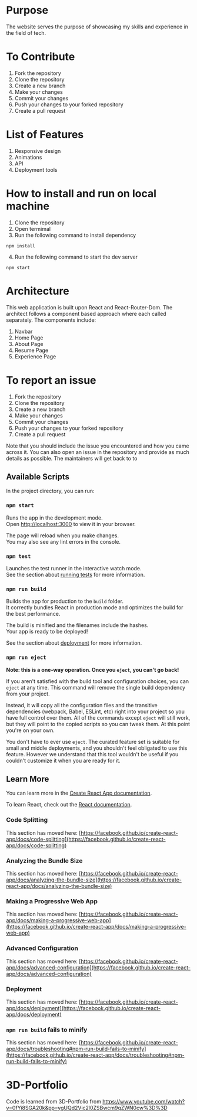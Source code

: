 # Purpose
The website serves the purpose of showcasing my skills and experience in the field of tech.

# To Contribute
1. Fork the repository
2. Clone the repository
3. Create a new branch
4. Make your changes
5. Commit your changes
6. Push your changes to your forked repository
7. Create a pull request

# List of Features
1. Responsive design
2. Animations
3. API
4. Deployment tools 

# How to install and run on local machine
1. Clone the repository
2. Open termimal 
3. Run the following command to install dependency
```
npm install
```

4. Run the following command to start the dev server

```
npm start
```

# Architecture
This web application is built upon React and React-Router-Dom. The architect follows a component based approach where each called separately. The components include:
1. Navbar
2. Home Page
3. About Page
4. Resume Page
5. Experience Page

# To report an issue
1. Fork the repository
2. Clone the repository
3. Create a new branch
4. Make your changes
5. Commit your changes
6. Push your changes to your forked repository
7. Create a pull request

Note that you should include the issue you encountered and how you came across it. You can also open an issue in the repository and provide as much details as possible. The maintainers will get back to to 

## Available Scripts

In the project directory, you can run:

### `npm start`

Runs the app in the development mode.\
Open [http://localhost:3000](http://localhost:3000) to view it in your browser.

The page will reload when you make changes.\
You may also see any lint errors in the console.

### `npm test`

Launches the test runner in the interactive watch mode.\
See the section about [running tests](https://facebook.github.io/create-react-app/docs/running-tests) for more information.

### `npm run build`

Builds the app for production to the `build` folder.\
It correctly bundles React in production mode and optimizes the build for the best performance.

The build is minified and the filenames include the hashes.\
Your app is ready to be deployed!

See the section about [deployment](https://facebook.github.io/create-react-app/docs/deployment) for more information.

### `npm run eject`

**Note: this is a one-way operation. Once you `eject`, you can't go back!**

If you aren't satisfied with the build tool and configuration choices, you can `eject` at any time. This command will remove the single build dependency from your project.

Instead, it will copy all the configuration files and the transitive dependencies (webpack, Babel, ESLint, etc) right into your project so you have full control over them. All of the commands except `eject` will still work, but they will point to the copied scripts so you can tweak them. At this point you're on your own.

You don't have to ever use `eject`. The curated feature set is suitable for small and middle deployments, and you shouldn't feel obligated to use this feature. However we understand that this tool wouldn't be useful if you couldn't customize it when you are ready for it.

## Learn More

You can learn more in the [Create React App documentation](https://facebook.github.io/create-react-app/docs/getting-started).

To learn React, check out the [React documentation](https://reactjs.org/).

### Code Splitting

This section has moved here: [https://facebook.github.io/create-react-app/docs/code-splitting](https://facebook.github.io/create-react-app/docs/code-splitting)

### Analyzing the Bundle Size

This section has moved here: [https://facebook.github.io/create-react-app/docs/analyzing-the-bundle-size](https://facebook.github.io/create-react-app/docs/analyzing-the-bundle-size)

### Making a Progressive Web App

This section has moved here: [https://facebook.github.io/create-react-app/docs/making-a-progressive-web-app](https://facebook.github.io/create-react-app/docs/making-a-progressive-web-app)

### Advanced Configuration

This section has moved here: [https://facebook.github.io/create-react-app/docs/advanced-configuration](https://facebook.github.io/create-react-app/docs/advanced-configuration)

### Deployment

This section has moved here: [https://facebook.github.io/create-react-app/docs/deployment](https://facebook.github.io/create-react-app/docs/deployment)

### `npm run build` fails to minify

This section has moved here: [https://facebook.github.io/create-react-app/docs/troubleshooting#npm-run-build-fails-to-minify](https://facebook.github.io/create-react-app/docs/troubleshooting#npm-run-build-fails-to-minify)


# 3D-Portfolio

Code is learned from 3D-Portfolio from https://www.youtube.com/watch?v=0fYi8SGA20k&pp=ygUQd2Vic2l0ZSBwcm9qZWN0cw%3D%3D 
